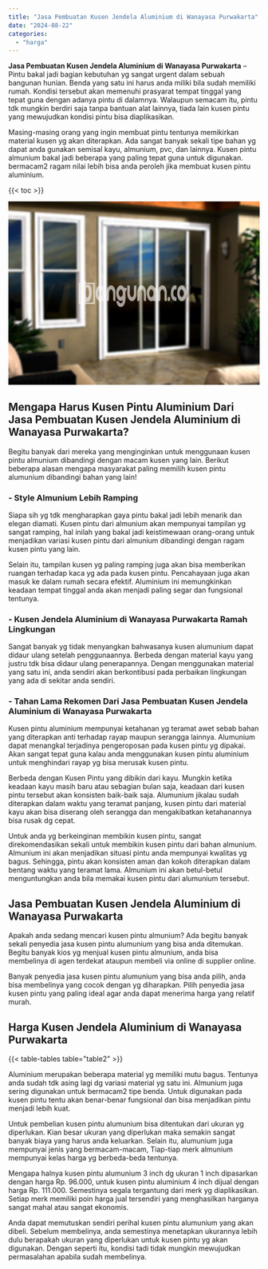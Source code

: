 ```yaml
---
title: "Jasa Pembuatan Kusen Jendela Aluminium di Wanayasa Purwakarta"
date: "2024-08-22"
categories: 
  - "harga"
---
```


**Jasa Pembuatan Kusen Jendela Aluminium di Wanayasa Purwakarta** – Pintu bakal jadi bagian kebutuhan yg sangat urgent dalam sebuah bangunan hunian. Benda yang satu ini harus anda miliki bila sudah memiliki rumah. Kondisi tersebut akan memenuhi prasyarat tempat tinggal yang tepat guna dengan adanya pintu di dalamnya. Walaupun semacam itu, pintu tdk mungkin berdiri saja tanpa bantuan alat lainnya, tiada lain kusen pintu yang mewujudkan kondisi pintu bisa diaplikasikan.

Masing-masing orang yang ingin membuat pintu tentunya memikirkan material kusen yg akan diterapkan. Ada sangat banyak sekali tipe bahan yg dapat anda gunakan semisal kayu, almunium, pvc, dan lainnya. Kusen pintu almunium bakal jadi beberapa yang paling tepat guna untuk digunakan. bermacam2 ragam nilai lebih bisa anda peroleh jika membuat kusen pintu aluminium.

{{< toc >}}

![Jasa Pembuatan Kusen Jendela Aluminium di Wanayasa Purwakarta](/images/harga-kusen-jendela-alumunium-30.png)

## Mengapa Harus Kusen Pintu Aluminium Dari Jasa Pembuatan Kusen Jendela Aluminium di Wanayasa Purwakarta?

Begitu banyak dari mereka yang menginginkan untuk menggunaan kusen pintu almunium dibandingi dengan macam kusen yang lain. Berikut beberapa alasan mengapa masyarakat paling memilih kusen pintu alumunium dibandingi bahan yang lain!

### \- Style Almunium Lebih Ramping

Siapa sih yg tdk mengharapkan gaya pintu bakal jadi lebih menarik dan elegan diamati. Kusen pintu dari almunium akan mempunyai tampilan yg sangat ramping, hal inilah yang bakal jadi keistimewaan orang-orang untuk menjadikan variasi kusen pintu dari almunium dibandingi dengan ragam kusen pintu yang lain.

Selain itu, tampilan kusen yg paling ramping juga akan bisa memberikan ruangan terhadap kaca yg ada pada kusen pintu. Pencahayaan juga akan masuk ke dalam rumah secara efektif. Aluminium ini memungkinkan keadaan tempat tinggal anda akan menjadi paling segar dan fungsional tentunya.

### \- Kusen Jendela Aluminium di Wanayasa Purwakarta Ramah Lingkungan

Sangat banyak yg tidak menyangkan bahwasanya kusen alumunium dapat didaur ulang setelah penggunaannya. Berbeda dengan material kayu yang justru tdk bisa didaur ulang penerapannya. Dengan menggunakan material yang satu ini, anda sendiri akan berkontibusi pada perbaikan lingkungan yang ada di sekitar anda sendiri.

### \- Tahan Lama Rekomen Dari Jasa Pembuatan Kusen Jendela Aluminium di Wanayasa Purwakarta

Kusen pintu aluminium mempunyai ketahanan yg teramat awet sebab bahan yang diterapkan anti terhadap rayap maupun serangga lainnya. Alumunium dapat menangkal terjadinya pengeroposan pada kusen pintu yg dipakai. Akan sangat tepat guna kalau anda menggunakan kusen pintu aluminium untuk menghindari rayap yg bisa merusak kusen pintu.

Berbeda dengan Kusen Pintu yang dibikin dari kayu. Mungkin ketika keadaan kayu masih baru atau sebagian bulan saja, keadaan dari kusen pintu tersebut akan konsisten baik-baik saja. Alumunium jikalau sudah diterapkan dalam waktu yang teramat panjang, kusen pintu dari material kayu akan bisa diserang oleh serangga dan mengakibatkan ketahanannya bisa rusak dg cepat.

Untuk anda yg berkeinginan membikin kusen pintu, sangat direkomendasikan sekali untuk membikin kusen pintu dari bahan almunium. Almunium ini akan menjadikan situasi pintu anda mempunyai kwalitas yg bagus. Sehingga, pintu akan konsisten aman dan kokoh diterapkan dalam bentang waktu yang teramat lama. Almunium ini akan betul-betul menguntungkan anda bila memakai kusen pintu dari alumunium tersebut.

## Jasa Pembuatan Kusen Jendela Aluminium di Wanayasa Purwakarta

Apakah anda sedang mencari kusen pintu almunium? Ada begitu banyak sekali penyedia jasa kusen pintu alumunium yang bisa anda ditemukan. Begitu banyak kios yg menjual kusen pintu almunium, anda bisa membelinya di agen terdekat ataupun membeli via online di supplier online.

Banyak penyedia jasa kusen pintu alumunium yang bisa anda pilih, anda bisa membelinya yang cocok dengan yg diharapkan. Pilih penyedia jasa kusen pintu yang paling ideal agar anda dapat menerima harga yang relatif murah.

## Harga Kusen Jendela Aluminium di Wanayasa Purwakarta

{{< table-tables table="table2" >}}

Aluminium merupakan beberapa material yg memiliki mutu bagus. Tentunya anda sudah tdk asing lagi dg variasi material yg satu ini. Almunium juga sering digunakan untuk bermacam2 tipe benda. Untuk digunakan pada kusen pintu tentu akan benar-benar fungsional dan bisa menjadikan pintu menjadi lebih kuat.

Untuk pembelian kusen pintu alumunium bisa ditentukan dari ukuran yg diperlukan. Kian besar ukuran yang diperlukan maka semakin sangat banyak biaya yang harus anda keluarkan. Selain itu, alumunium juga mempunyai jenis yang bermacam-macam, Tiap-tiap merk almunium mempunyai kelas harga yg berbeda-beda tentunya.

Mengapa halnya kusen pintu alumunium 3 inch dg ukuran 1 inch dipasarkan dengan harga Rp. 96.000, untuk kusen pintu aluminium 4 inch dijual dengan harga Rp. 111.000. Semestinya segala tergantung dari merk yg diaplikasikan. Setiap merk memiliki poin harga jual tersendiri yang menghasilkan harganya sangat mahal atau sangat ekonomis.

Anda dapat memutuskan sendiri perihal kusen pintu alumunium yang akan dibeli. Sebelum membelinya, anda semestinya menetapkan ukurannya lebih dulu berapakah ukuran yang diperlukan untuk kusen pintu yg akan digunakan. Dengan seperti itu, kondisi tadi tidak mungkin mewujudkan permasalahan apabila sudah membelinya.
